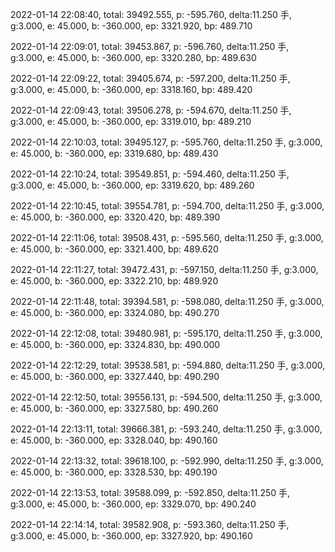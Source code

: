 2022-01-14 22:08:40, total: 39492.555, p: -595.760, delta:11.250 手, g:3.000, e: 45.000, b: -360.000, ep: 3321.920, bp: 489.710

2022-01-14 22:09:01, total: 39453.867, p: -596.760, delta:11.250 手, g:3.000, e: 45.000, b: -360.000, ep: 3320.280, bp: 489.630

2022-01-14 22:09:22, total: 39405.674, p: -597.200, delta:11.250 手, g:3.000, e: 45.000, b: -360.000, ep: 3318.160, bp: 489.420

2022-01-14 22:09:43, total: 39506.278, p: -594.670, delta:11.250 手, g:3.000, e: 45.000, b: -360.000, ep: 3319.010, bp: 489.210

2022-01-14 22:10:03, total: 39495.127, p: -595.760, delta:11.250 手, g:3.000, e: 45.000, b: -360.000, ep: 3319.680, bp: 489.430

2022-01-14 22:10:24, total: 39549.851, p: -594.460, delta:11.250 手, g:3.000, e: 45.000, b: -360.000, ep: 3319.620, bp: 489.260

2022-01-14 22:10:45, total: 39554.781, p: -594.700, delta:11.250 手, g:3.000, e: 45.000, b: -360.000, ep: 3320.420, bp: 489.390

2022-01-14 22:11:06, total: 39508.431, p: -595.560, delta:11.250 手, g:3.000, e: 45.000, b: -360.000, ep: 3321.400, bp: 489.620

2022-01-14 22:11:27, total: 39472.431, p: -597.150, delta:11.250 手, g:3.000, e: 45.000, b: -360.000, ep: 3322.210, bp: 489.920

2022-01-14 22:11:48, total: 39394.581, p: -598.080, delta:11.250 手, g:3.000, e: 45.000, b: -360.000, ep: 3324.080, bp: 490.270

2022-01-14 22:12:08, total: 39480.981, p: -595.170, delta:11.250 手, g:3.000, e: 45.000, b: -360.000, ep: 3324.830, bp: 490.000

2022-01-14 22:12:29, total: 39538.581, p: -594.880, delta:11.250 手, g:3.000, e: 45.000, b: -360.000, ep: 3327.440, bp: 490.290

2022-01-14 22:12:50, total: 39556.131, p: -594.500, delta:11.250 手, g:3.000, e: 45.000, b: -360.000, ep: 3327.580, bp: 490.260

2022-01-14 22:13:11, total: 39666.381, p: -593.240, delta:11.250 手, g:3.000, e: 45.000, b: -360.000, ep: 3328.040, bp: 490.160

2022-01-14 22:13:32, total: 39618.100, p: -592.990, delta:11.250 手, g:3.000, e: 45.000, b: -360.000, ep: 3328.530, bp: 490.190

2022-01-14 22:13:53, total: 39588.099, p: -592.850, delta:11.250 手, g:3.000, e: 45.000, b: -360.000, ep: 3329.070, bp: 490.240

2022-01-14 22:14:14, total: 39582.908, p: -593.360, delta:11.250 手, g:3.000, e: 45.000, b: -360.000, ep: 3327.920, bp: 490.160